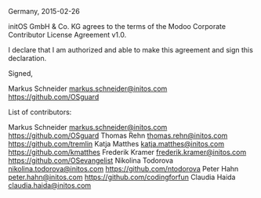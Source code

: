 Germany, 2015-02-26

initOS GmbH & Co. KG agrees to the terms of the Modoo Corporate
Contributor License Agreement v1.0.

I declare that I am authorized and able to make this agreement and sign this 
declaration.

Signed,

Markus Schneider markus.schneider@initos.com https://github.com/OSguard

List of contributors:

Markus Schneider markus.schneider@initos.com https://github.com/OSguard
Thomas Rehn thomas.rehn@initos.com https://github.com/tremlin
Katja Matthes katja.matthes@initos.com https://github.com/kmatthes
Frederik Kramer frederik.kramer@initos.com https://github.com/OSevangelist
Nikolina Todorova nikolina.todorova@initos.com https://github.com/ntodorova
Peter Hahn peter.hahn@initos.com https://github.com/codingforfun
Claudia Haida claudia.haida@initos.com
